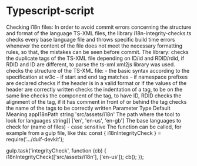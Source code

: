 # Typescript-script
Checking i18n files:
In order to avoid commit errors concerning the structure and format of the language TS-XML files, the library i18n-integrity-checks.ts checks every base language file and throws specific build time errors whenever the content of the file does not meet the necessary formatting rules, so that, the mistakes can be seen before commit.
The library: checks the duplicate tags of the TS-XML file depending on ID/id and RDID/rdid, if RDID and ID are different, to parse the ts-xml xml2js library was used. checks the structure of the TS-XML file: - the basic syntax according to the specification at w3c  - if start and end tag matches - if namespace prefixes are declared checks if the header is in a valid format or if the values of the header are correctly written checks the indentation of a tag, to be on the same line checks the component of the tag, to have ID, RDID checks the alignment of the tag, if it has comment in front of or behind the tag checks the name of the tags to be correctly written
Parameter	Type	Default	Meaning
appI18nPath	string	'src/assets/i18n'	The path where the tool to look for
languages	string[]	['en', 'en-us', 'en-gb']	The base languages to check for (name of files) - case sensitive
The function can be called, for example from a gulp file, like this:
const { i18nIntegrityCheck } = require('.../duif-devkit');

gulp.task('integrityCheck', function (cb) {
   i18nIntegrityCheck(['src/assets/i18n'], ['en-us']);
   cb();
});
